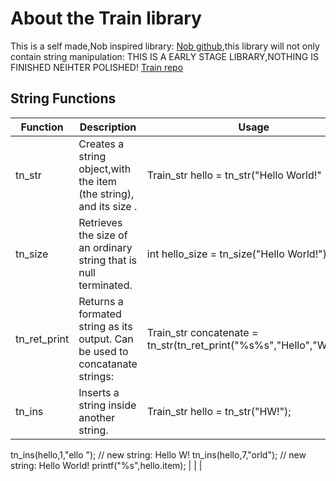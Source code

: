 # About the Train library
This is a self made,Nob inspired library: [Nob github](www.github.com/tsoding/nob.h),this library will not only contain string manipulation: THIS IS A EARLY STAGE LIBRARY,NOTHING IS FINISHED NEIHTER POLISHED! [Train repo](www.github.com/nykbocks/train)
## String Functions
| Function     | Description                                                                   | Usage                                                                 |
|--------------|-------------------------------------------------------------------------------|-----------------------------------------------------------------------|
| tn_str       | Creates a string object,with the item (the string), and its size .            | Train_str hello = tn_str("Hello World!"                               |
| tn_size      | Retrieves the size of an  ordinary  string that is null terminated.           | int hello_size = tn_size("Hello World!");                             |
| tn_ret_print | Returns a formated string as  its output. Can be used to concatanate strings: | Train_str concatenate = tn_str(tn_ret_print("%s%s","Hello","World!")) |
| tn_ins   | Inserts a string inside another string.                             | Train_str hello = tn_str("HW!");
 tn_ins(hello,1,"ello ");
 // new string: Hello W!
 tn_ins(hello,7,"orld");
 // new string: Hello World!
 printf("%s",hello.item); |   |   |

